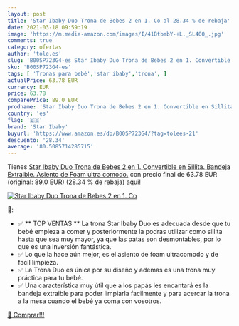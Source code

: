 ```yaml
---
layout: post
title: 'Star Ibaby Duo Trona de Bebes 2 en 1. Co al 28.34 % de rebaja'
date: 2021-03-18 09:59:19
image: 'https://m.media-amazon.com/images/I/41BtbmbY-+L._SL400_.jpg'
comments: true
category: ofertas
author: 'tole.es'
slug: 'B00SP723G4-es Star Ibaby Duo Trona de Bebes 2 en 1. Convertible en...'
sku: 'B00SP723G4-es'
tags: [ 'Tronas para bebé','star ibaby','trona', ]
actualPrice: 63.78 EUR
currency: EUR
price: 63.78
comparePrice: 89.0 EUR
prodname: 'Star Ibaby Duo Trona de Bebes 2 en 1. Convertible en Sillita. Bandeja Extraible. Asiento de Foam ultra comodo.'
country: 'es'
flag: '🇪🇸'
brand: 'Star Ibaby'
buyurl: 'https://www.amazon.es/dp/B00SP723G4/?tag=tolees-21'
descuento: '28.34'
average: '80.5085714285715'
---
```


Tienes [Star Ibaby Duo Trona de Bebes 2 en 1. Convertible en Sillita. Bandeja Extraible. Asiento de Foam ultra comodo.](https://www.amazon.es/dp/B00SP723G4/?tag=tolees-21) con precio final de  63.78 EUR (original: 89.0 EUR) (28.34 %  de rebaja) aqui!

[![Star Ibaby Duo Trona de Bebes 2 en 1. Co](https://m.media-amazon.com/images/I/41BtbmbY-+L._SL400_.jpg)](https://www.amazon.es/dp/B00SP723G4/?tag=tolees-21)

🔎:

- ✅ ** TOP VENTAS ** La trona Star Ibaby Duo es adecuada desde que tu bebé empieza a comer y posteriormente la podras utilizar como sillita hasta que sea muy mayor, ya que las patas son desmontables, por lo que es una inversión fantástica.
- ✅ Lo que la hace aún mejor, es el asiento de foam ultracomodo y de facil limpieza.
- ✅ La Trona Duo es única por su diseño y ademas es una trona muy práctica para tu bebé.
- ✅ Una característica muy útil que a los papás les encantará es la bandeja extraible para poder limpiarla facilmente y para acercar la trona a la mesa cuando el bebé ya coma con vosotros.

[🛒 Comprar!!!](https://www.amazon.es/dp/B00SP723G4/?tag=tolees-21)

